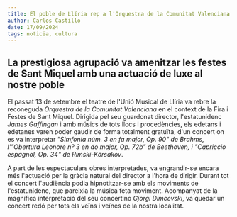 ```yaml
---
title: El poble de Llíria rep a l'Orquestra de la Comunitat Valenciana amb un magnífic concert
author: Carlos Castillo
date: 17/09/2024
tags: noticia, cultura
---
```


## La prestigiosa agrupació va amenitzar les festes de Sant Miquel amb una actuació de luxe al nostre poble

El passat 13 de setembre el teatre de l'Unió Musical de Llíria va rebre la reconeguda *Orquestra de la Comunitat Valenciana* en el context de la Fira i Festes de Sant Miquel. Dirigida pel seu guardonat director, l'estatunidenc *James Gaffingan* i amb músics de tots llocs i procedències, els edetans i edetanes varen poder gaudir de forma totalment gratuïta, d'un concert on es va interpretar *"Simfonia núm. 3 en fa major, Op. 90" de Brahms, l'"Obertura Leonore nº 3 en do major, Op. 72b" de Beethoven, i "Capriccio espagnol, Op. 34" de Rimski-Kórsakov*.

A part de les espectaculars obres interpretades, va engrandir-se encara més l'actuació per la gràcia natural del director a l'hora de dirigir. Durant tot el concert l'audiència podia hipnotitzar-se amb els moviments de l'estatunidenc, que pareixia la música feta moviment. Acompanyat de la magnífica interpretació del seu concertino *Gjorgi Dimcevski*, va quedar un concert redó per tots els veïns i veïnes de la nostra localitat.


